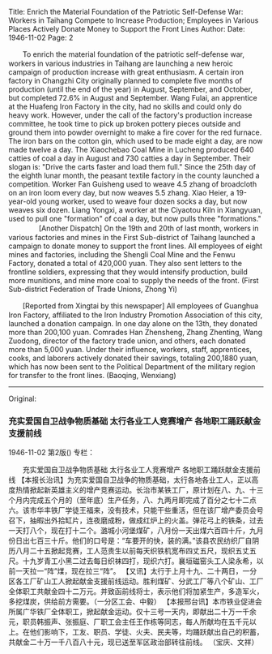 Title: Enrich the Material Foundation of the Patriotic Self-Defense War: Workers in Taihang Compete to Increase Production; Employees in Various Places Actively Donate Money to Support the Front Lines
Author:
Date: 1946-11-02
Page: 2

　　To enrich the material foundation of the patriotic self-defense war, workers in various industries in Taihang are launching a new heroic campaign of production increase with great enthusiasm. A certain iron factory in Changzhi City originally planned to complete five months of production (until the end of the year) in August, September, and October, but completed 72.6% in August and September. Wang Fulai, an apprentice at the Huafeng Iron Factory in the city, had no skills and could only do heavy work. However, under the call of the factory's production increase committee, he took time to pick up broken pottery pieces outside and ground them into powder overnight to make a fire cover for the red furnace. The iron bars on the cotton gin, which used to be made eight a day, are now made twelve a day. The Xiaochebao Coal Mine in Lucheng produced 640 catties of coal a day in August and 730 catties a day in September. Their slogan is: "Drive the carts faster and load them full." Since the 25th day of the eighth lunar month, the peasant textile factory in the county launched a competition. Worker Fan Guisheng used to weave 4.5 zhang of broadcloth on an iron loom every day, but now weaves 5.5 zhang. Xiao Heier, a 19-year-old young worker, used to weave four dozen socks a day, but now weaves six dozen. Liang Yongxi, a worker at the Ciyaotou Kiln in Xiangyuan, used to pull one "formation" of coal a day, but now pulls three "formations."
　　
　　[Another Dispatch] On the 19th and 20th of last month, workers in various factories and mines in the First Sub-district of Taihang launched a campaign to donate money to support the front lines. All employees of eight mines and factories, including the Shengli Coal Mine and the Fenwu Factory, donated a total of 420,000 yuan. They also sent letters to the frontline soldiers, expressing that they would intensify production, build more munitions, and mine more coal to supply the needs of the front. (First Sub-district Federation of Trade Unions, Zhong Yi)

　　[Reported from Xingtai by this newspaper] All employees of Guanghua Iron Factory, affiliated to the Iron Industry Promotion Association of this city, launched a donation campaign. In one day alone on the 13th, they donated more than 200,100 yuan. Comrades Han Zhensheng, Zhang Zhenting, Wang Zuodong, director of the factory trade union, and others, each donated more than 5,000 yuan. Under their influence, workers, staff, apprentices, cooks, and laborers actively donated their savings, totaling 200,1880 yuan, which has now been sent to the Political Department of the military region for transfer to the front lines. (Baoqing, Wenxiang)



<hr /> 

Original: 


### 充实爱国自卫战争物质基础  太行各业工人竞赛增产  各地职工踊跃献金支援前线

1946-11-02
第2版()
专栏：

　　充实爱国自卫战争物质基础
    太行各业工人竞赛增产
    各地职工踊跃献金支援前线
    【本报长治讯】为充实爱国自卫战争的物质基础，太行各地各业工人，正以高度热情掀起新英雄主义的增产竞赛运动。长治市某铁工厂，原计划在八、九、十三个月内完成五个月的（至年底）生产任务，八、九两月即完成了百分之七十二点六。该市华丰铁厂学徒王福来，没有技术，只能干些重活，但在该厂增产委员会号召下，抽暇出外拾缸片，连夜磨成粉，做成红炉上的火盖。弹花弓上的铁条，过去一天打八个，现在打十二个。潞城小河堡煤矿，八月份一天出煤六百四十斤，九月份日出七百三十斤。他们的口号是：“车要开的快，装的满。”该县农民纺织厂自阴历八月二十五掀起竞赛，工人范贵生以前每天织铁机宽布四丈五尺，现织五丈五尺。十九岁青工小黑二过去每日织袜四打，现织六打。襄垣磁窑头工人梁永希，以前一天拉一“阵”煤，现在拉三“阵”。
    【又讯】太行于上月十九、二十两日，一分区各工厂矿山工人掀起献金支援前线运动。胜利煤矿、分武工厂等八个矿山、工厂全体职工共献金四十二万元。并致函前线将士，表示他们将加紧生产，多造军火，多挖煤炭，供给前方需要。（一分区工会、中毅）
    【本报邢台讯】本市铁业促进会所属广华铁厂全体职工，掀起献金运动。仅十三号一天内，即献出二十万一千余元，职员韩振声、张振庭、厂职工会主任王作栋等同志，每人所献均在五千元以上。在他们影响下，工友、职员、学徒、火夫、民夫等，均踊跃献出自己的积蓄，共献金二十万一千八百八十元，现已送至军区政治部转往前线。
                （宝庆、文祥）
